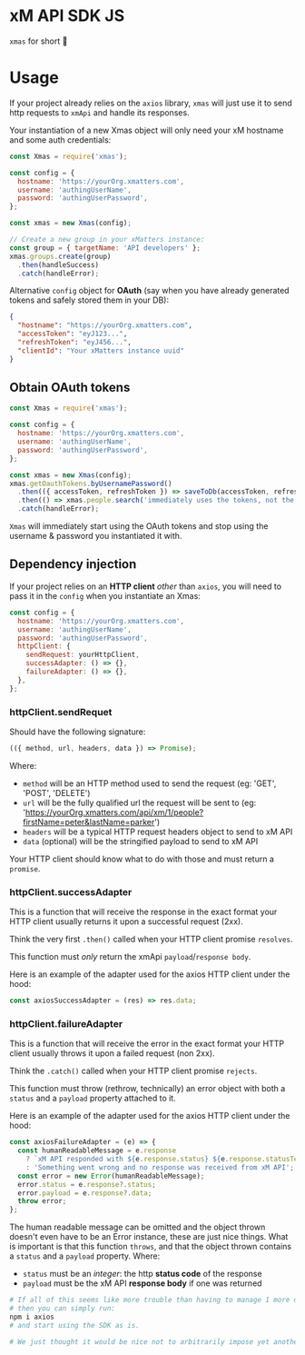 # xM API SDK JS

`xmas` for short 🎄

# Usage

If your project already relies on the `axios` library, `xmas` will just use it to send http requests
to `xmApi` and handle its responses.

Your instantiation of a new Xmas object will only need your xM hostname and some auth credentials:

```js
const Xmas = require('xmas');

const config = {
  hostname: 'https://yourOrg.xmatters.com',
  username: 'authingUserName',
  password: 'authingUserPassword',
};

const xmas = new Xmas(config);

// Create a new group in your xMatters instance:
const group = { targetName: 'API developers' };
xmas.groups.create(group)
  .then(handleSuccess)
  .catch(handleError);
```

Alternative `config` object for **OAuth** (say when you have already generated tokens and safely
stored them in your DB):

```json
{
  "hostname": "https://yourOrg.xmatters.com",
  "accessToken": "eyJ123...",
  "refreshToken": "eyJ456...",
  "clientId": "Your xMatters instance uuid"
}
```

## Obtain OAuth tokens

```js
const Xmas = require('xmas');

const config = {
  hostname: 'https://yourOrg.xmatters.com',
  username: 'authingUserName',
  password: 'authingUserPassword',
};

const xmas = new Xmas(config);
xmas.getOauthTokens.byUsernamePassword()
  .then(({ accessToken, refreshToken }) => saveToDb(accessToken, refreshToken))
  .then(() => xmas.people.search('immediately uses the tokens, not the creds set in config'))
  .catch(handleError);
```

`Xmas` will immediately start using the OAuth tokens and stop using the username & password you
instantiated it with.

## Dependency injection

If your project relies on an **HTTP client** _other_ than `axios`, you will need to pass it in the
`config` when you instantiate an Xmas:

```js
const config = {
  hostname: 'https://yourOrg.xmatters.com',
  username: 'authingUserName',
  password: 'authingUserPassword',
  httpClient: {
    sendRequest: yourHttpClient,
    successAdapter: () => {},
    failureAdapter: () => {},
  },
};
```

### httpClient.sendRequet

Should have the following signature:

```js
(({ method, url, headers, data }) => Promise);
```

Where:

- `method` will be an HTTP method used to send the request (eg: 'GET', 'POST', 'DELETE')
- `url` will be the fully qualified url the request will be sent to (eg:
  'https://yourOrg.xmatters.com/api/xm/1/people?firstName=peter&lastName=parker')
- `headers` will be a typical HTTP request headers object to send to xM API
- `data` (optional) will be the stringified payload to send to xM API

Your HTTP client should know what to do with those and must return a `promise`.

### httpClient.successAdapter

This is a function that will receive the response in the exact format your HTTP client usually
returns it upon a successful request (2xx).

Think the very first `.then()` called when your HTTP client promise `resolves`.

This function must _only_ return the xmApi `payload`/`response body`.

Here is an example of the adapter used for the axios HTTP client under the hood:

```js
const axiosSuccessAdapter = (res) => res.data;
```

### httpClient.failureAdapter

This is a function that will receive the error in the exact format your HTTP client usually throws
it upon a failed request (non 2xx).

Think the `.catch()` called when your HTTP client promise `rejects`.

This function must throw (rethrow, technically) an error object with both a `status` and a `payload`
property attached to it.

Here is an example of the adapter used for the axios HTTP client under the hood:

```js
const axiosFailureAdapter = (e) => {
  const humanReadableMessage = e.response
    ? `xM API responded with ${e.response.status} ${e.response.statusText}`
    : 'Something went wrong and no response was received from xM API';
  const error = new Error(humanReadableMessage);
  error.status = e.response?.status;
  error.payload = e.response?.data;
  throw error;
};
```

The human readable message can be omitted and the object thrown doesn't even have to be an Error
instance, these are just nice things. What is important is that this function `throws`, and that the
object thrown contains a `status` and a `payload` property. Where:

- `status` must be an _integer_: the http **status code** of the response
- `payload` must be the xM API **response body** if one was returned

```sh
# If all of this seems like more trouble than having to manage 1 more dependency in your project,
# then you can simply run:
npm i axios
# and start using the SDK as is.

# We just thought it would be nice not to arbitrarily impose yet another dependency on your project.
```
